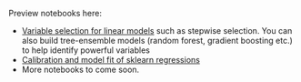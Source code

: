 Preview notebooks here:
- [Variable selection for linear models](https://github.com/ow-gryphon/gryphon-regression-sklearn/blob/main/template/notebooks/regression/sklearn%20Linear%20Model%20Variable%20Selection.ipynb) such as stepwise selection. You can also build tree-ensemble models (random forest, gradient boosting etc.) to help identify powerful variables
- [Calibration and model fit of sklearn regressions](https://github.com/ow-gryphon/gryphon-regression-sklearn/blob/main/template/notebooks/regression/sklearn%20Model%20Calibration%20and%20Fit.ipynb)
- More notebooks to come soon.